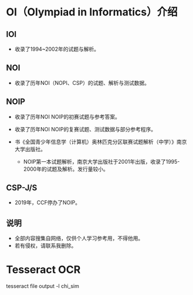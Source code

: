 # OI（Olympiad in Informatics）介绍

## IOI

* 收录了1994~2002年的试题与解析。

## NOI

* 收录了历年NOI（NOPI、CSP）的试题、解析与测试数据。

## NOIP

* 收录了历年NOI NOIP的初赛试题与参考答案。
* 收录了历年NOI NOIP的复赛试题、测试数据与部分参考程序。
* 书《全国青少年信息学（计算机）奥林匹克分区联赛试题解析（中学）》南京大学出版社。

  - NOIP第一本试题解析，南京大学出版社于2001年出版，收录了1995-2000年的试题及解析。发行量较小。

## CSP-J/S

* 2019年，CCF停办了NOIP。

## 说明

* 全部内容搜集自网络，仅供个人学习参考用，不得他用。
* 若有侵权，请联系我删除。

# Tesseract OCR
tesseract file output -l chi_sim
